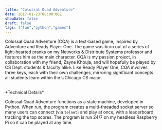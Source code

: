 ```yaml
---
title: "Colossal Quad Adventure"
date: 2017-01-23T00:00:00Z
showDate: false
draft: false
tags: ["fun","python","games"]
---
```


Colossal Quad Adventure (CQA) is a text-based game, inspired by Adventure and Ready Player One. The game was born out of a series of light-hearted pranks on my Networks & Distribute Systems professor and features him as the main character. CQA is my passion project, in collaboration with my friend, Zayne Khouja, and will hopefully be played by CS Dept. students & faculty alike. Like Ready Player One, CQA involves three keys, each with their own challenges, mirroring significant concepts all students learn within the UChicago CS major.

<br />
*Technical Details*

Colossal Quad Adventure functions as a state machine, developed in Python. When run, the program creates a multi-threaded socket server so many users can connect (via `telnet`) and play at once, with a leaderboard tracking the top scores. The program is run 24/7 on my headless Raspberry Pi so it can be played at any time.
